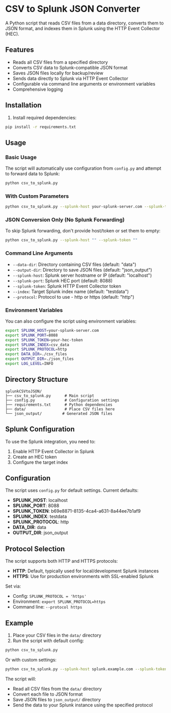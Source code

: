 # CSV to Splunk JSON Converter

A Python script that reads CSV files from a data directory, converts them to JSON format, and indexes them in Splunk using the HTTP Event Collector (HEC).

## Features

- Reads all CSV files from a specified directory
- Converts CSV data to Splunk-compatible JSON format
- Saves JSON files locally for backup/review
- Sends data directly to Splunk via HTTP Event Collector
- Configurable via command line arguments or environment variables
- Comprehensive logging

## Installation

1. Install required dependencies:
```bash
pip install -r requirements.txt
```

## Usage

### Basic Usage
The script will automatically use configuration from `config.py` and attempt to forward data to Splunk:
```bash
python csv_to_splunk.py
```

### With Custom Parameters
```bash
python csv_to_splunk.py --splunk-host your-splunk-server.com --splunk-token your-hec-token --protocol https
```

### JSON Conversion Only (No Splunk Forwarding)
To skip Splunk forwarding, don't provide host/token or set them to empty:
```bash
python csv_to_splunk.py --splunk-host "" --splunk-token ""
```

### Command Line Arguments

- `--data-dir`: Directory containing CSV files (default: "data")
- `--output-dir`: Directory to save JSON files (default: "json_output")  
- `--splunk-host`: Splunk server hostname or IP (default: "localhost")
- `--splunk-port`: Splunk HEC port (default: 8088)
- `--splunk-token`: Splunk HTTP Event Collector token
- `--index`: Target Splunk index name (default: "testdata")
- `--protocol`: Protocol to use - http or https (default: "http")

### Environment Variables

You can also configure the script using environment variables:

```bash
export SPLUNK_HOST=your-splunk-server.com
export SPLUNK_PORT=8088
export SPLUNK_TOKEN=your-hec-token
export SPLUNK_INDEX=csv_data
export SPLUNK_PROTOCOL=http
export DATA_DIR=./csv_files
export OUTPUT_DIR=./json_files
export LOG_LEVEL=INFO
```

## Directory Structure

```
splunkCSVtoJSON/
├── csv_to_splunk.py      # Main script
├── config.py             # Configuration settings
├── requirements.txt      # Python dependencies
├── data/                 # Place CSV files here
└── json_output/         # Generated JSON files
```

## Splunk Configuration

To use the Splunk integration, you need to:

1. Enable HTTP Event Collector in Splunk
2. Create an HEC token
3. Configure the target index

## Configuration

The script uses `config.py` for default settings. Current defaults:
- **SPLUNK_HOST**: localhost
- **SPLUNK_PORT**: 8088
- **SPLUNK_TOKEN**: b69e8871-8135-4ca4-a631-8a44ee7b1af9
- **SPLUNK_INDEX**: testdata
- **SPLUNK_PROTOCOL**: http
- **DATA_DIR**: data
- **OUTPUT_DIR**: json_output

## Protocol Selection

The script supports both HTTP and HTTPS protocols:
- **HTTP**: Default, typically used for local/development Splunk instances
- **HTTPS**: Use for production environments with SSL-enabled Splunk

Set via:
- Config: `SPLUNK_PROTOCOL = 'https'`
- Environment: `export SPLUNK_PROTOCOL=https`
- Command line: `--protocol https`

## Example

1. Place your CSV files in the `data/` directory
2. Run the script with default config:
```bash
python csv_to_splunk.py
```

Or with custom settings:
```bash
python csv_to_splunk.py --splunk-host splunk.example.com --splunk-token abcd1234-5678-90ef --protocol https
```

The script will:
- Read all CSV files from the `data/` directory
- Convert each file to JSON format
- Save JSON files to `json_output/` directory
- Send the data to your Splunk instance using the specified protocol